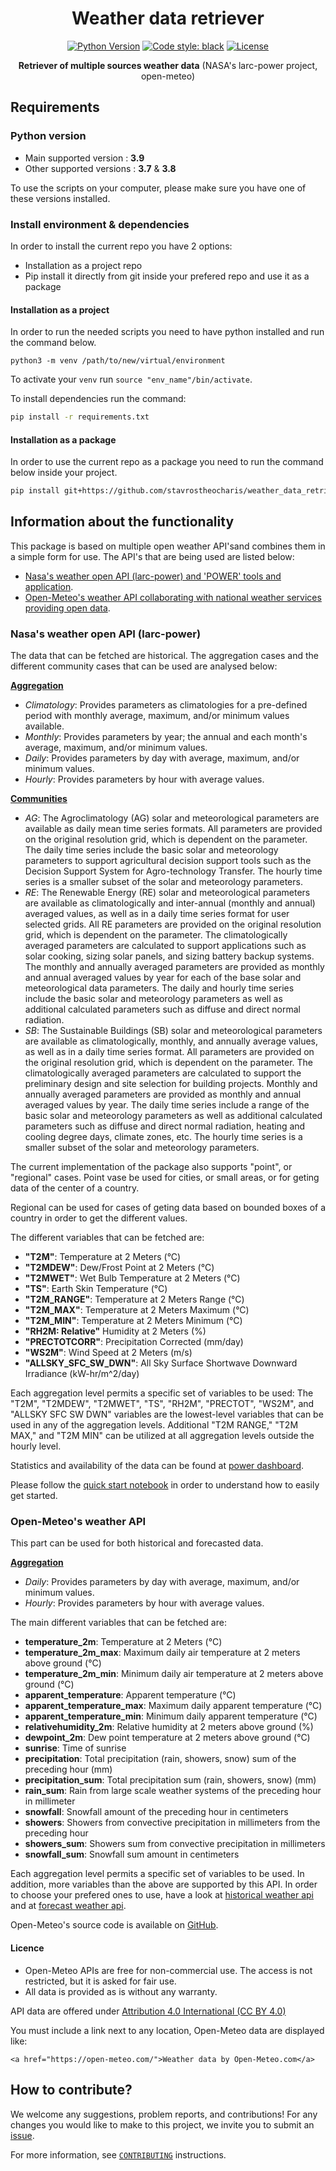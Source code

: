 <div align="center">

# Weather data retriever
[![Python Version](https://img.shields.io/badge/python-3.7%20%7C%203.8%20%7C%203.9-blue.svg)](#supported-python-versions) 
[![Code style: black](https://img.shields.io/badge/code%20style-black-000000.svg)](https://github.com/psf/black)
[![License](https://img.shields.io/badge/License-MIT-informational.svg)](https://github.com/artefactory-global/streamlit_prophet/blob/main/LICENSE)

**Retriever of multiple sources weather data**
(NASA's larc-power project, open-meteo) 

</div>

## Requirements
### Python version
* Main supported version : <strong>3.9</strong> <br>
* Other supported versions : <strong>3.7</strong> & <strong>3.8</strong>

To use the scripts on your computer, please make sure you have one of these versions installed.

### Install environment & dependencies

In order to install the current repo you have 2 options:
- Installation as a project repo
- Pip install it directly from git inside your prefered repo and use it as a package

#### Installation as a project

In order to run the needed scripts you need to have python installed and run the command below.
```
python3 -m venv /path/to/new/virtual/environment
```

To activate your `venv` run `source "env_name"/bin/activate`.

To install dependencies run the command:

```bash
pip install -r requirements.txt
```

#### Installation as a package

In order to use the current repo as a package you need to run the command below inside your project.

```bash
pip install git+https://github.com/stavrostheocharis/weather_data_retriever.git
```

## Information about the functionality

This package is based on multiple open weather API'sand combines them in a simple form for use. The API's that are being used are listed below:
- [Nasa's weather open API (larc-power) and 'POWER' tools and application](https://power.larc.nasa.gov/docs/). 
- [Open-Meteo's weather API collaborating with national weather services providing open data](https://open-meteo.com/).

### Nasa's weather open API (larc-power)
The data that can be fetched are historical. The aggregation cases and the different community cases that can be used are analysed below:

[**Aggregation**](https://power.larc.nasa.gov/docs/services/api/temporal/)
- *Climatology*:	Provides parameters as climatologies for a pre-defined period with monthly average, maximum, and/or minimum values available.
- *Monthly*:	Provides parameters by year; the annual and each month's average, maximum, and/or minimum values.
- *Daily*:	Provides parameters by day with average, maximum, and/or minimum values.
- *Hourly*:	Provides parameters by hour with average values.
 
[**Communities**](https://power.larc.nasa.gov/docs/methodology/communities/)
- *AG*: The Agroclimatology (AG) solar and meteorological parameters are available as daily mean time series formats. All parameters are provided on the original resolution grid, which is dependent on the parameter. The daily time series include the basic solar and meteorology parameters to support agricultural decision support tools such as the Decision Support System for Agro-technology Transfer. The hourly time series is a smaller subset of the solar and meteorology parameters.
- *RE*: The Renewable Energy (RE) solar and meteorological parameters are available as climatologically and inter-annual (monthly and annual) averaged values, as well as in a daily time series format for user selected grids. All RE parameters are provided on the original resolution grid, which is dependent on the parameter. The climatologically averaged parameters are calculated to support applications such as solar cooking, sizing solar panels, and sizing battery backup systems. The monthly and annually averaged parameters are provided as monthly and annual averaged values by year for each of the base solar and meteorological data parameters. The daily and hourly time series include the basic solar and meteorology parameters as well as additional calculated parameters such as diffuse and direct normal radiation.
- *SB*: The Sustainable Buildings (SB) solar and meteorological parameters are available as climatologically, monthly, and annually average values, as well as in a daily time series format. All parameters are provided on the original resolution grid, which is dependent on the parameter. The climatologically averaged parameters are calculated to support the preliminary design and site selection for building projects. Monthly and annually averaged parameters are provided as monthly and annual averaged values by year. The daily time series include a range of the basic solar and meteorology parameters as well as additional calculated parameters such as diffuse and direct normal radiation, heating and cooling degree days, climate zones, etc. The hourly time series is a smaller subset of the solar and meteorology parameters.

The current implementation of the package also supports "point", or "regional" cases. Point vase be used for cities, or small areas, or for geting data of the center of a country. 

Regional can be used for cases of geting data based on bounded boxes of a country in order to get the different values.

The different variables that can be fetched are:
- **"T2M"**: Temperature at 2 Meters (°C)
- **"T2MDEW"**: Dew/Frost Point at 2 Meters (°C)
- **"T2MWET"**: Wet Bulb Temperature at 2 Meters (°C)
- **"TS"**: Earth Skin Temperature (°C)
- **"T2M_RANGE"**: Temperature at 2 Meters Range (°C)
- **"T2M_MAX"**: Temperature at 2 Meters Maximum (°C)
- **"T2M_MIN"**: Temperature at 2 Meters Minimum (°C)
- **"RH2M: Relative"** Humidity at 2 Meters (%)
- **"PRECTOTCORR"**: Precipitation Corrected (mm/day)
- **"WS2M"**: Wind Speed at 2 Meters (m/s)
- **"ALLSKY_SFC_SW_DWN"**: All Sky Surface Shortwave Downward Irradiance (kW-hr/m^2/day)

Each aggregation level permits a specific set of variables to be used:
The "T2M", "T2MDEW", "T2MWET", "TS", "RH2M", "PRECTOT", "WS2M", and "ALLSKY SFC SW DWN" variables are the lowest-level variables that can be used in any of the aggregation levels. Additional "T2M RANGE," "T2M MAX," and "T2M MIN" can be utilized at all aggregation levels outside the hourly level.

Statistics and availability of the data can be found at [power dashboard](https://power.larc.nasa.gov/dashboard/).

Please follow the [quick start notebook](larc_power_quick_start.ipynb) in order to understand how to easily get started.

### Open-Meteo's weather API

This part can be used for both historical and forecasted data.

[**Aggregation**](https://power.larc.nasa.gov/docs/services/api/temporal/)
- *Daily*:	Provides parameters by day with average, maximum, and/or minimum values.
- *Hourly*:	Provides parameters by hour with average values.

The main different variables that can be fetched are:
- **temperature_2m**: Temperature at 2 Meters (°C)
- **temperature_2m_max**: Maximum daily air temperature at 2 meters above ground (°C)
- **temperature_2m_min**: Minimum daily air temperature at 2 meters above ground (°C)
- **apparent_temperature**: Apparent temperature (°C)
- **apparent_temperature_max**: Maximum daily apparent temperature (°C)
- **apparent_temperature_min**: Minimum daily apparent temperature (°C)
- **relativehumidity_2m**: Relative humidity at 2 meters above ground (%)
- **dewpoint_2m**: Dew point temperature at 2 meters above ground (°C)
- **sunrise**: Time of sunrise
- **precipitation**: Total precipitation (rain, showers, snow) sum of the preceding hour (mm)
- **precipitation_sum**: Total precipitation sum (rain, showers, snow) (mm)
- **rain_sum**: 	Rain from large scale weather systems of the preceding hour in millimeter
- **snowfall**: Snowfall amount of the preceding hour in centimeters
- **showers**: Showers from convective precipitation in millimeters from the preceding hour
- **showers_sum**: Showers sum from convective precipitation in millimeters
- **snowfall_sum**: Snowfall sum amount in centimeters

Each aggregation level permits a specific set of variables to be used. In addition, more variables than the above are supported by this API. In order to choose your prefered ones to use, have a look at [historical weather api](https://open-meteo.com/en/docs/historical-weather-api) and at [forecast weather api](https://open-meteo.com/en/docs).

Open-Meteo's source code is available on [GitHub](https://github.com/open-meteo/open-meteo).
#### Licence
- Open-Meteo APIs are free for non-commercial use. The access is not restricted, but it is asked for fair use.
- All data is provided as is without any warranty.

API data are offered under [Attribution 4.0 International (CC BY 4.0)](https://creativecommons.org/licenses/by/4.0/)

You must include a link next to any location, Open-Meteo data are displayed like:

`<a href="https://open-meteo.com/">Weather data by Open-Meteo.com</a>
`


## How to contribute?

We welcome any suggestions, problem reports, and contributions!
For any changes you would like to make to this project, we invite you to submit an [issue](https://github.com/stavrostheocharis/weather_data_retriever/issues).

For more information, see [`CONTRIBUTING`](https://github.com/stavrostheocharis/weather_data_retriever/blob/main/CONTRIBUTING.md) instructions.
